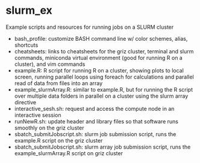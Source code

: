 # slurm_ex
Example scripts and resources for running jobs on a SLURM cluster
- bash_profile: customize BASH command line w/ color schemes, alias, shortcuts
- cheatsheets: links to cheatsheets for the griz cluster, terminal and slurm commands, miniconda virtual environment (good for running R on a cluster), and vim commands
- example.R: R script for running R on a cluster, showing plots to local screen, running parallel loops using foreach for calculations and parallel read of data from files into an array
- example_slurmArray.R: similar to example.R, but for running the R script over multiple data folders in parallel on a cluster using the slurm array directive
- interactive_sesh.sh: request and access the compute node in an interactive session
- runNewR.sh: update header and library files so that software runs smoothly on the griz cluster
- sbatch_submitJobscript.sh: slurm job submission script, runs the example.R script on the griz cluster
- sbatch_submitJobscript.sh: slurm array job submission script, runs the example_slurmArray.R script on griz cluster
